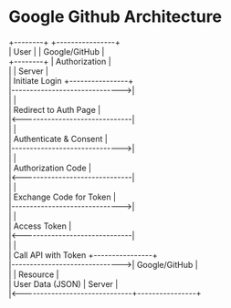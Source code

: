 # Google Github Architecture



+--------+                           +----------------+  
|  User  |                           | Google/GitHub  |  
+--------+                           |  Authorization |  
     |                               |    Server      |  
     | Initiate Login                +----------------+  
     |------------------------------>|  
     |                               |  
     | Redirect to Auth Page         |  
     |<------------------------------|  
     |                               |  
     | Authenticate & Consent        |  
     |------------------------------>|  
     |                               |  
     | Authorization Code            |  
     |<------------------------------|  
     |                               |  
     | Exchange Code for Token       |  
     |------------------------------>|  
     |                               |  
     | Access Token                  |  
     |<------------------------------|  
     |                               |  
     | Call API with Token           +----------------+  
     |------------------------------>| Google/GitHub |  
     |                               |  Resource     |  
     | User Data (JSON)              |    Server     |  
     |<------------------------------+----------------+  


